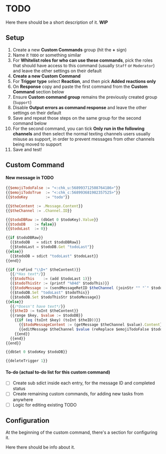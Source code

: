 # TODO

Here there should be a short description of it.
**WIP**

## Setup

1. Create a new **Custom Commands** group (hit the **+** sign)
1. Name it `TODO` or something similar
1. For **Whitelist roles for who can use these commands**, pick the roles that should have access to this command (usually `Staff` or `Moderator`) and leave the other settings on their default
1. **Create a new Custom Command**
1. For **Trigger type** select **Reaction**, and then pick **Added reactions only**
1. On **Response** copy and paste the first command from the **Custom Command** section below
1. Ensure **Custom command group** remains the previously created group (`Support`)
1. Disable **Output errors as command response** and leave the other settings on their default
1. Save and repeat those steps on the same group for the second command below
1. For the second command, you can tick **Only run in the following channels** and then select the normal texting channels users usually misuse as support, in order to prevent messages from other channels being moved to support
1. Save and test!

## Custom Command

#### New message in TODO
```js
{{$emojiTodoFalse := "<:chk_u:568993712508764186>"}}
{{$emojiTodoTrue  := "<:chk_c:568993681982357525>"}}
{{$todoKey        := "todo"}}

{{$theContent := .Message.Content}}
{{$theChannel := .Channel.ID}}

{{$todoDBRaw := (dbGet 0 $todoKey).Value}}
{{$todoDB    := false}}
{{$todoLast  := 0}}

{{if $todoDBRaw}}
  {{$todoDB   = sdict $todoDBRaw}}
  {{$todoLast = $todoDB.Get "todoLast"}}
{{else}}
  {{$todoDB = sdict "todoLast" $todoLast}}
{{end}}

{{if (reFind "\\D+" $theContent)}}
  {{/*Has text*/}}
  {{$todoThis    := (add $todoLast 1)}}
  {{$todoThisStr := (printf "%04d" $todoThis)}}
  {{$todoMessage := (sendMessageRetID $theChannel (joinStr "" "`" $todoThisStr "` " $emojiTodoFalse " " $theContent))}}
  {{$todoDB.Set "todoLast" $todoThis}}
  {{$todoDB.Set $todoThisStr $todoMessage}}
{{else}}
  {{/*Doesn't have text*/}}
  {{$theID := toInt $theContent}}
  {{range $key, $value := $todoDB}}
    {{if (eq (toInt $key) (toInt $theID))}}
      {{$todoMessageContent := (getMessage $theChannel $value).Content}}
      {{editMessage $theChannel $value (reReplace $emojiTodoFalse $todoMessageContent $emojiTodoTrue)}}
    {{end}}
  {{end}}
{{end}}

{{dbSet 0 $todoKey $todoDB}}

{{deleteTrigger 1}}
```

#### To-do (actual to-do list for this custom command)
- [ ] Create sub sdict inside each entry, for the message ID and completed status
- [ ] Create remaining custom commands, for adding new tasks from anywhere
- [ ] Logic for editing existing TODO

## Configuration
At the beginning of the custom command, there's a section for configuring it.

Here there should be info about it.
